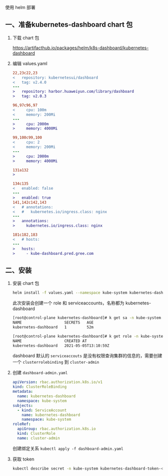 使用 helm 部署

## 一、准备kubernetes-dashboard chart 包

1. 下载 chart 包

    https://artifacthub.io/packages/helm/k8s-dashboard/kubernetes-dashboard
   
2. 编辑 values.yaml 

    ```diff
    22,23c22,23
    <   repository: kubernetesui/dashboard
    <   tag: v2.4.0
    ---
    >   repository: harbor.huaweiyun.com/library/dashboard
    >   tag: v2.0.3
    
    96,97c96,97
    <     cpu: 100m
    <     memory: 200Mi
    ---
    >     cpu: 2000m
    >     memory: 4000Mi
    
    99,100c99,100
    <     cpu: 2
    <     memory: 200Mi
    ---
    >     cpu: 2000m
    >     memory: 4000Mi
    
    131a132
    > 
    
    134c135
    <   enabled: false
    ---
    >   enabled: true
    141,142c142,143
    <   # annotations:
    <   #   kubernetes.io/ingress.class: nginx
    ---
    >   annotations:
    >     kubernetes.io/ingress.class: nginx
    
    181c182,183
    <   # hosts:
    ---
    >   hosts:
    >     - kube-dashboard.pred.gree.com
    ```

   



## 二、安装

1. 安装 chart 包

    ```bash
    helm install -f values.yaml --namespace kube-system kubernetes-dashboard .
    ```

    此次安装会创建一个 role 和 serviceaccounts，名称都为 kubernetes-dashboard

    ```bash
    [root@control-plane kubernetes-dashboard]# k get sa -n kube-system kubernetes-dashboard
    NAME                   SECRETS   AGE
    kubernetes-dashboard   1         52m
    
    [root@control-plane kubernetes-dashboard]# k get role -n kube-system kubernetes-dashboard
    NAME                   CREATED AT
    kubernetes-dashboard   2021-05-05T13:10:59Z
    ```

    dashboard 默认的 `serviceaccouts` 是没有权限查询集群的信息的，需要创建一个 `clusterrolebinding` 到 `cluster-admin`

2. 创建 `dashboard-admin.yaml`

    ```yaml
    apiVersion: rbac.authorization.k8s.io/v1
    kind: ClusterRoleBinding
    metadata:
      name: kubernetes-dashboard
      namespace: kube-system
    subjects:
      - kind: ServiceAccount
        name: kubernetes-dashboard
        namespace: kube-system
    roleRef:
      apiGroup: rbac.authorization.k8s.io
      kind: ClusterRole
      name: cluster-admin
    ```

    创建绑定关系 `kubectl apply -f dashboard-admin.yaml`

3. 获取 token

    ```bash
    kubectl describe secret -n kube-system kubernetes-dashboard-token-<tab补全>
    ```


